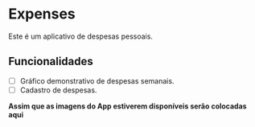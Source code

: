 # Expenses

Este é um aplicativo de despesas pessoais.

## Funcionalidades

- [ ] Gráfico demonstrativo de despesas semanais.
- [ ] Cadastro de despesas.

**Assim que as imagens do App estiverem disponíveis serão colocadas aqui**